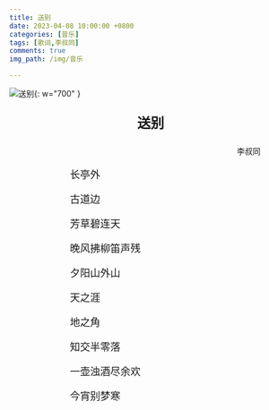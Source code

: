 ```yaml
---
title: 送别
date: 2023-04-08 10:00:00 +0800
categories: [音乐]
tags: [歌词,李叔同]
comments: true
img_path: /img/音乐

---
```


![送别](送别.jpg){: w="700" }

<p align="center" style="font-family:微软雅黑;font-size:x-large;font-weight:bold"> 送别 </p>

<p align="right" style="padding-right:4em;font-family:微软雅黑"> 李叔同 </p>

<p style="text-indent:6em;font-family:宋体;font-size:large"> 长亭外 </p>

<p style="text-indent:6em;font-family:宋体;font-size:large"> 古道边 </p>

<p style="text-indent:6em;font-family:宋体;font-size:large"> 芳草碧连天 </p>

<p style="text-indent:6em;font-family:宋体;font-size:large"> 晚风拂柳笛声残 </p>

<p style="text-indent:6em;font-family:宋体;font-size:large"> 夕阳山外山 </p>

<p style="text-indent:6em;font-family:宋体;font-size:large"> 天之涯 </p>

<p style="text-indent:6em;font-family:宋体;font-size:large"> 地之角 </p>

<p style="text-indent:6em;font-family:宋体;font-size:large"> 知交半零落 </p>

<p style="text-indent:6em;font-family:宋体;font-size:large"> 一壶浊酒尽余欢 </p>

<p style="text-indent:6em;font-family:宋体;font-size:large"> 今宵别梦寒 </p>

